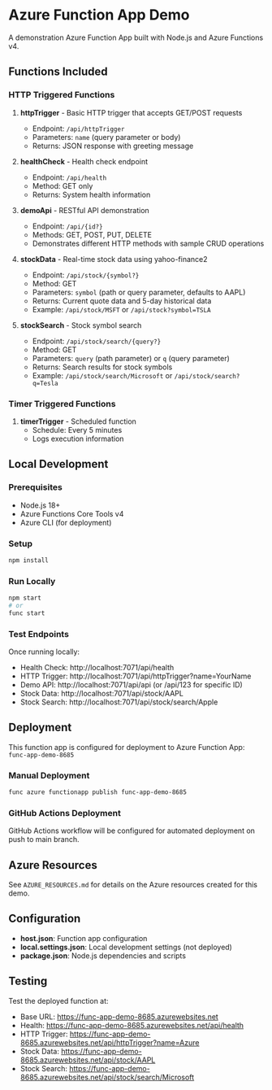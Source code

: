 # Azure Function App Demo

A demonstration Azure Function App built with Node.js and Azure Functions v4.

## Functions Included

### HTTP Triggered Functions
1. **httpTrigger** - Basic HTTP trigger that accepts GET/POST requests
   - Endpoint: `/api/httpTrigger`
   - Parameters: `name` (query parameter or body)
   - Returns: JSON response with greeting message

2. **healthCheck** - Health check endpoint
   - Endpoint: `/api/health` 
   - Method: GET only
   - Returns: System health information

3. **demoApi** - RESTful API demonstration
   - Endpoint: `/api/{id?}`
   - Methods: GET, POST, PUT, DELETE
   - Demonstrates different HTTP methods with sample CRUD operations

4. **stockData** - Real-time stock data using yahoo-finance2
   - Endpoint: `/api/stock/{symbol?}`
   - Method: GET
   - Parameters: `symbol` (path or query parameter, defaults to AAPL)
   - Returns: Current quote data and 5-day historical data
   - Example: `/api/stock/MSFT` or `/api/stock?symbol=TSLA`

5. **stockSearch** - Stock symbol search
   - Endpoint: `/api/stock/search/{query?}`
   - Method: GET
   - Parameters: `query` (path parameter) or `q` (query parameter)
   - Returns: Search results for stock symbols
   - Example: `/api/stock/search/Microsoft` or `/api/stock/search?q=Tesla`

### Timer Triggered Functions
1. **timerTrigger** - Scheduled function
   - Schedule: Every 5 minutes
   - Logs execution information

## Local Development

### Prerequisites
- Node.js 18+ 
- Azure Functions Core Tools v4
- Azure CLI (for deployment)

### Setup
```bash
npm install
```

### Run Locally
```bash
npm start
# or
func start
```

### Test Endpoints
Once running locally:
- Health Check: http://localhost:7071/api/health
- HTTP Trigger: http://localhost:7071/api/httpTrigger?name=YourName
- Demo API: http://localhost:7071/api/api (or /api/123 for specific ID)
- Stock Data: http://localhost:7071/api/stock/AAPL
- Stock Search: http://localhost:7071/api/stock/search/Apple

## Deployment

This function app is configured for deployment to Azure Function App: `func-app-demo-8685`

### Manual Deployment
```bash
func azure functionapp publish func-app-demo-8685
```

### GitHub Actions Deployment
GitHub Actions workflow will be configured for automated deployment on push to main branch.

## Azure Resources

See `AZURE_RESOURCES.md` for details on the Azure resources created for this demo.

## Configuration

- **host.json**: Function app configuration
- **local.settings.json**: Local development settings (not deployed)
- **package.json**: Node.js dependencies and scripts

## Testing

Test the deployed function at:
- Base URL: https://func-app-demo-8685.azurewebsites.net
- Health: https://func-app-demo-8685.azurewebsites.net/api/health
- HTTP Trigger: https://func-app-demo-8685.azurewebsites.net/api/httpTrigger?name=Azure
- Stock Data: https://func-app-demo-8685.azurewebsites.net/api/stock/AAPL
- Stock Search: https://func-app-demo-8685.azurewebsites.net/api/stock/search/Microsoft